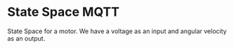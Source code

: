 # State Space MQTT
State Space for a motor. We have a voltage as an input and angular velocity as an output.
